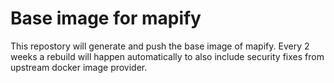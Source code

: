 # Base image for mapify

This repostory will generate and push the base image of mapify. Every 2 weeks a rebuild will happen automatically to also include security fixes from upstream docker image provider.
